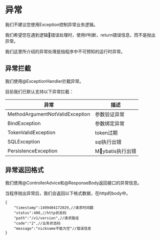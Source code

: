 # 异常

我们不建议您使用Exception控制异常业务逻辑。

我们希望您在遇到逻辑错误处理时，使用if判断，return错误信息，而不是抛出异常。

我们这里所介绍的异常处理是指程序中不可预知的运行时异常。



## 异常拦截

我们使用@ExceptionHandler拦截异常。

目前我们已默认支持以下异常拦截：

异常|描述
--|---
MethodArgumentNotValidException| 参数验证异常
BindException|参数绑定异常
TokenValidException|token过期
SQLException|sql执行出错
PersistenceException|Mybatis执行出错


## 异常返回格式

我们使用@ControllerAdvice和@ResponseBody返回接口的异常信息。

当程序抛出异常后，我们会返回以下格式数据，在http的body中。

```
{
    "timestamp":1499404172029,//请求时间戳
    "status":400,//http状态码
    "path":"/v1/version",//请求路径
    "code":"2",//业务状态码
    "message":"nickname不能为空"//错误信息
}
```


